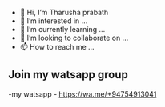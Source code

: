 - 👋 Hi, I’m Tharusha prabath
- 👀 I’m interested in ...
- 🌱 I’m currently learning ...
- 💞️ I’m looking to collaborate on ...
- 📫 How to reach me ...

Join my watsapp group 
-
-my watsapp - https://wa.me/+94754913041

<!---
Tprabath/Tprabath is a ✨ special ✨ repository because its `README.md` (this file) appears on your GitHub profile.
You can click the Preview link to take a look at your changes.
--->
